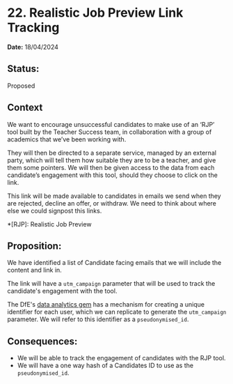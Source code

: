 # 22. Realistic Job Preview Link Tracking

**Date:** 18/04/2024

## Status:

Proposed

## Context

We want to encourage unsuccessful candidates to make use of an ‘RJP’ tool built by the Teacher Success team, in collaboration with a group of academics that we’ve been working with.

They will then be directed to a separate service, managed by an external party, which will tell them how suitable they are to be a teacher, and give them some pointers. We will then be given access to the data from each candidate’s engagement with this tool, should they choose to click on the link.

This link will be made available to candidates in emails we send when they are rejected, decline an offer, or withdraw. We need to think about where else we could signpost this links.

*[RJP]: Realistic Job Preview

## Proposition:

We have identified a list of Candidate facing emails that we will include the content and link in.

The link will have a `utm_campaign` parameter that will be used to track the candidate's engagement with the tool.

The DfE's [data analytics gem](https://github.com/DFE-Digital/dfe-analytics) has a mechanism for creating a unique identifier for each user, which we can replicate to generate the `utm_campaign` parameter.
We will refer to this identifier as a `pseudonymised_id`.

## Consequences:

- We will be able to track the engagement of candidates with the RJP tool.
- We will have a one way hash of a Candidates ID to use as the `pseudonymised_id`.
